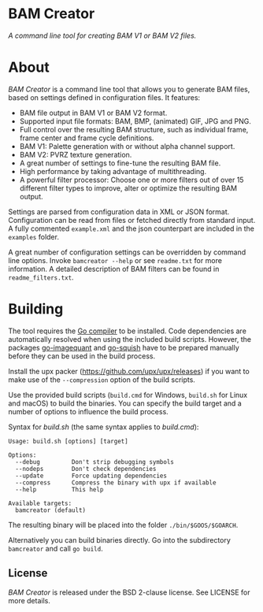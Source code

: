 # BAM Creator
*A command line tool for creating BAM V1 or BAM V2 files.*

# About

*BAM Creator* is a command line tool that allows you to generate BAM files, based on settings defined in configuration files. It features:
- BAM file output in BAM V1 or BAM V2 format.
- Supported input file formats: BAM, BMP, (animated) GIF, JPG and PNG.
- Full control over the resulting BAM structure, such as individual frame, frame center and frame cycle definitions.
- BAM V1: Palette generation with or without alpha channel support.
- BAM V2: PVRZ texture generation.
- A great number of settings to fine-tune the resulting BAM file.
- High performance by taking advantage of multithreading.
- A powerful filter processor: Choose one or more filters out of over 15 different filter types to improve, alter or optimize the resulting BAM output.

Settings are parsed from configuration data in XML or JSON format. Configuration can be read from files or fetched directly from standard input. A fully commented `example.xml` and the json counterpart are included in the `examples` folder.

A great number of configuration settings can be overridden by command line options. Invoke `bamcreator --help` or see `readme.txt` for more information. A detailed description of BAM filters can be found in `readme_filters.txt`.

# Building

The tool requires the [Go compiler](https://golang.org/) to be installed. Code dependencies are automatically resolved when using the included build scripts. However, the packages [go-imagequant](https://github.com/InfinityTools/go-imagequant) and [go-squish](https://github.com/InfinityTools/go-squish) have to be prepared manually before they can be used in the build process.

Install the upx packer (https://github.com/upx/upx/releases) if you want to make use of the `--compression` option of the build scripts.

Use the provided build scripts (`build.cmd` for Windows, `build.sh` for Linux and macOS) to build the binaries. You can specify the build target and a number of options to influence the build process.

Syntax for *build.sh* (the same syntax applies to *build.cmd*):
```
Usage: build.sh [options] [target]

Options:
  --debug         Don't strip debugging symbols
  --nodeps        Don't check dependencies
  --update        Force updating dependencies
  --compress      Compress the binary with upx if available
  --help          This help

Available targets:
  bamcreator (default)
```
The resulting binary will be placed into the folder `./bin/$GOOS/$GOARCH`.

Alternatively you can build binaries directly. Go into the subdirectory `bamcreator` and call `go build`.

## License

*BAM Creator* is released under the BSD 2-clause license. See LICENSE for more details.
